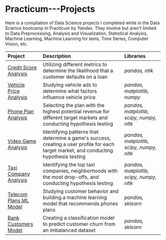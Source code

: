 # Practicum---Projects
Here is a compliation of  Data Science projects I completed while in the Data Science bootcamp in Practicum by Yandex. They involve but aren't limited to Data Preprocessing, Analysis and Visualization, Statistical Analysis, Machine Learning, Machine Learning for texts, Time Series, Computer Vision, etc.

| Project               | Description                                                                                 | Libraries                      |
|:--------------------- |:------------------------------------------------------------------------------------------- |:------------------------------ |
|[Credit Score Analysis](https://github.com/cbngwajr/yandex-practicum/tree/Project-1 "Credit Score Analysis")|Utilizing different metrics to determine the likelihood that a customer defaults on a loan|*pandas, ntlk*|
|[Vehicle Price Analysis](https://github.com/cbngwajr/yandex-practicum/tree/Project-2 "Vehicle Price Analysis")|Studying vehicle ads to determine what factors influence vehicle price|*pandas, matplotlib, numpy*|
|[Phone Plan Analysis](https://github.com/cbngwajr/yandex-practicum/tree/Project-3 "Phone Plan Analysis")|Selecting the plan with the highest potential revenue for different target markets and conducting hypothesis testing|*pandas, matplotlib, scipy, numpy, nltk*|
|[Video Game Analysis](https://github.com/cbngwajr/yandex-practicum/tree/Project-4 "Video Game Analysis")|Identifying patterns that determine a game's success, creating a user profile for each target market, and conducting hypothesis testing|*pandas, matplotlib, scipy, numpy, nltk*|
|[Taxi Company Analysis](https://github.com/cbngwajr/yandex-practicum/tree/Project-5 "Taxi Company Analysis")|Identifying the top taxi companies, neighborhoods with the most drop-offs, and conducting hypothesis testing|*pandas, matplotlib, scipy, numpy, nltk*|
|[Telecom Plans ML Model](https://github.com/cbngwajr/yandex-practicum/tree/Project-6 "Telecom Plans ML Model")|Studying customer behavior and building a machine learning model that recommends phones plans|*pandas, sklearn*|
|[Bank Customers Model](https://github.com/cbngwajr/yandex-practicum/tree/Project-7 "Bank Customers Model")|Creating a classification model to predict customer churn from an imbalanced dataset|*pandas, sklearn*|


